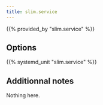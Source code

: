 ```yaml
---
title: slim.service
---
```


{{% provided_by "slim.service" %}}

## Options

{{% systemd_unit "slim.service" %}}

## Additionnal notes

Nothing here.